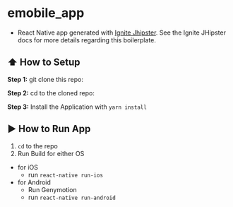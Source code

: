 #  emobile_app
* React Native app generated with [Ignite Jhipster](https://github.com/ruddell/ignite-jhipster).  See the Ignite JHipster docs for more details regarding this boilerplate.

## :arrow_up: How to Setup

**Step 1:** git clone this repo:

**Step 2:** cd to the cloned repo:

**Step 3:** Install the Application with `yarn install`


## :arrow_forward: How to Run App

1. `cd` to the repo
2. Run Build for either OS
  * for iOS
    * run `react-native run-ios`
  * for Android
    * Run Genymotion
    * run `react-native run-android`
